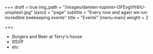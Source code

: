 +++
draft = true
img_path = "/images/damien-tupinier-OFEvgVfr6iU-unsplash.jpg"
layout = "page"
subtitle = "Every now and again we run incredible beekeeping events"
title = "Events"
[menu.main]
weight = 2

+++
* Burgers and Beer at Terry's house
* RSVP
* etc